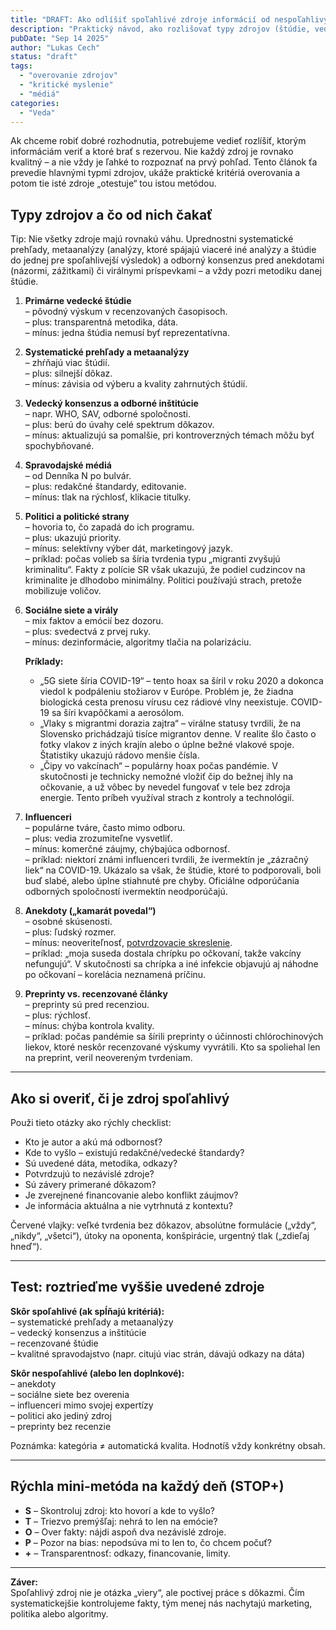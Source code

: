 ```yaml
---
title: "DRAFT: Ako odlíšiť spoľahlivé zdroje informácií od nespoľahlivých?"
description: "Praktický návod, ako rozlišovať typy zdrojov (štúdie, vedecký konsenzus, politici, kamaráti, sociálne siete, influenceri) a ako si overiť ich dôveryhodnosť."
pubDate: "Sep 14 2025"
author: "Lukas Cech"
status: "draft"
tags:
  - "overovanie zdrojov"
  - "kritické myslenie"
  - "médiá"
categories:
  - "Veda"
---
```


Ak chceme robiť dobré rozhodnutia, potrebujeme vedieť rozlíšiť, ktorým informáciám veriť a ktoré brať s rezervou. Nie každý zdroj je rovnako kvalitný – a nie vždy je ľahké to rozpoznať na prvý pohľad. Tento článok ťa prevedie hlavnými typmi zdrojov, ukáže praktické kritériá overovania a potom tie isté zdroje „otestuje“ tou istou metódou.

## Typy zdrojov a čo od nich čakať

<aside class="callout callout--tip"> Tip: Nie všetky zdroje majú rovnakú váhu. Uprednostni systematické prehľady, metaanalýzy (analýzy, ktoré spájajú viaceré iné analýzy a štúdie do jednej pre spoľahlivejší výsledok) a odborný konsenzus pred anekdotami (názormi, zážitkami) či virálnymi príspevkami – a vždy pozri metodiku danej štúdie. 
</aside>

1. **Primárne vedecké štúdie**  
   – pôvodný výskum v recenzovaných časopisoch.  
   – plus: transparentná metodika, dáta.  
   – mínus: jedna štúdia nemusí byť reprezentatívna.

2. **Systematické prehľady a metaanalýzy**  
   – zhŕňajú viac štúdií.  
   – plus: silnejší dôkaz.  
   – mínus: závisia od výberu a kvality zahrnutých štúdií.

3. **Vedecký konsenzus a odborné inštitúcie**  
   – napr. WHO, SAV, odborné spoločnosti.  
   – plus: berú do úvahy celé spektrum dôkazov.  
   – mínus: aktualizujú sa pomalšie, pri kontroverzných témach môžu byť spochybňované.

4. **Spravodajské médiá**  
   – od Denníka N po bulvár.  
   – plus: redakčné štandardy, editovanie.  
   – mínus: tlak na rýchlosť, klikacie titulky.

5. **Politici a politické strany**  
   – hovoria to, čo zapadá do ich programu.  
   – plus: ukazujú priority.  
   – mínus: selektívny výber dát, marketingový jazyk.  
   – príklad: počas volieb sa šíria tvrdenia typu „migranti zvyšujú kriminalitu“. Fakty z polície SR však ukazujú, že podiel cudzincov na kriminalite je dlhodobo minimálny. Politici používajú strach, pretože mobilizuje voličov.

6. **Sociálne siete a virály**  
   – mix faktov a emócií bez dozoru.  
   – plus: svedectvá z prvej ruky.  
   – mínus: dezinformácie, algoritmy tlačia na polarizáciu.  

   **Príklady:**  
   - „5G siete šíria COVID-19“ – tento hoax sa šíril v roku 2020 a dokonca viedol k podpáleniu stožiarov v Európe. Problém je, že žiadna biologická cesta prenosu vírusu cez rádiové vlny neexistuje. COVID-19 sa šíri kvapôčkami a aerosólom.  
   - „Vlaky s migrantmi dorazia zajtra“ – virálne statusy tvrdili, že na Slovensko prichádzajú tisíce migrantov denne. V realite šlo často o fotky vlakov z iných krajín alebo o úplne bežné vlakové spoje. Štatistiky ukazujú rádovo menšie čísla.  
   - „Čipy vo vakcínach“ – populárny hoax počas pandémie. V skutočnosti je technicky nemožné vložiť čip do bežnej ihly na očkovanie, a už vôbec by nevedel fungovať v tele bez zdroja energie. Tento príbeh využíval strach z kontroly a technológií.

7. **Influenceri**  
   – populárne tváre, často mimo odboru.  
   – plus: vedia zrozumiteľne vysvetliť.  
   – mínus: komerčné záujmy, chýbajúca odbornosť.  
   – príklad: niektorí známi influenceri tvrdili, že ivermektín je „zázračný liek“ na COVID-19. Ukázalo sa však, že štúdie, ktoré to podporovali, boli buď slabé, alebo úplne stiahnuté pre chyby. Oficiálne odporúčania odborných spoločností ivermektín neodporúčajú.

8. **Anekdoty („kamarát povedal“)**  
   – osobné skúsenosti.  
   – plus: ľudský rozmer.  
   – mínus: neoveriteľnosť, <a href="/blog/zakladne-typy-zaujatosti/#konfirmacne-skreslenie">potvrdzovacie skreslenie</a>.  
   – príklad: „moja suseda dostala chrípku po očkovaní, takže vakcíny nefungujú“. V skutočnosti sa chrípka a iné infekcie objavujú aj náhodne po očkovaní – korelácia neznamená príčinu.

9. **Preprinty vs. recenzované články**  
   – preprinty sú pred recenziou.  
   – plus: rýchlosť.  
   – mínus: chýba kontrola kvality.  
   – príklad: počas pandémie sa šírili preprinty o účinnosti chlórochinových liekov, ktoré neskôr recenzované výskumy vyvrátili. Kto sa spoliehal len na preprint, veril neovereným tvrdeniam.

---

## Ako si overiť, či je zdroj spoľahlivý

Použi tieto otázky ako rýchly checklist:

- Kto je autor a akú má odbornosť?  
- Kde to vyšlo – existujú redakčné/vedecké štandardy?  
- Sú uvedené dáta, metodika, odkazy?  
- Potvrdzujú to nezávislé zdroje?  
- Sú závery primerané dôkazom?  
- Je zverejnené financovanie alebo konflikt záujmov?  
- Je informácia aktuálna a nie vytrhnutá z kontextu?  

<aside class="callout callout--tip">
Červené vlajky: veľké tvrdenia bez dôkazov, absolútne formulácie („vždy“, „nikdy“, „všetci“), útoky na oponenta, konšpirácie, urgentný tlak („zdieľaj hneď“).
</aside>

---

## Test: roztrieďme vyššie uvedené zdroje

**Skôr spoľahlivé (ak spĺňajú kritériá):**  
– systematické prehľady a metaanalýzy  
– vedecký konsenzus a inštitúcie  
– recenzované štúdie  
– kvalitné spravodajstvo (napr. citujú viac strán, dávajú odkazy na dáta)

**Skôr nespoľahlivé (alebo len doplnkové):**  
– anekdoty  
– sociálne siete bez overenia  
– influenceri mimo svojej expertízy  
– politici ako jediný zdroj  
– preprinty bez recenzie

Poznámka: kategória ≠ automatická kvalita. Hodnotíš vždy konkrétny obsah.

---

## Rýchla mini-metóda na každý deň (STOP+)

- **S** – Skontroluj zdroj: kto hovorí a kde to vyšlo?  
- **T** – Triezvo premýšľaj: nehrá to len na emócie?  
- **O** – Over fakty: nájdi aspoň dva nezávislé zdroje.  
- **P** – Pozor na bias: nepodsúva mi to len to, čo chcem počuť?  
- **+** – Transparentnosť: odkazy, financovanie, limity.

---

**Záver:**  
Spoľahlivý zdroj nie je otázka „viery“, ale poctivej práce s dôkazmi. Čím systematickejšie kontrolujeme fakty, tým menej nás nachytajú marketing, politika alebo algoritmy.
